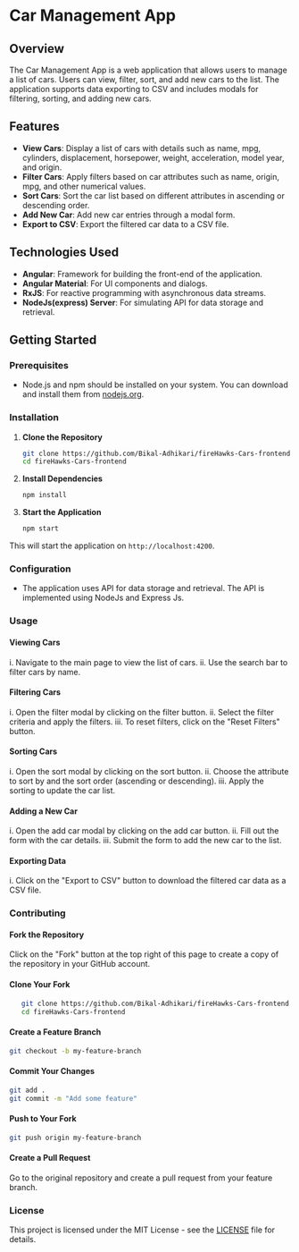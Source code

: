 # Car Management App

## Overview

The Car Management App is a web application that allows users to manage a list of cars. Users can view, filter, sort, and add new cars to the list. The application supports data exporting to CSV and includes modals for filtering, sorting, and adding new cars.

## Features

- **View Cars**: Display a list of cars with details such as name, mpg, cylinders, displacement, horsepower, weight, acceleration, model year, and origin.
- **Filter Cars**: Apply filters based on car attributes such as name, origin, mpg, and other numerical values.
- **Sort Cars**: Sort the car list based on different attributes in ascending or descending order.
- **Add New Car**: Add new car entries through a modal form.
- **Export to CSV**: Export the filtered car data to a CSV file.

## Technologies Used

- **Angular**: Framework for building the front-end of the application.
- **Angular Material**: For UI components and dialogs.
- **RxJS**: For reactive programming with asynchronous data streams.
- **NodeJs(express) Server**: For simulating API for data storage and retrieval.

## Getting Started

### Prerequisites

- Node.js and npm should be installed on your system. You can download and install them from [nodejs.org](https://nodejs.org/).

### Installation

1. **Clone the Repository**

   ```bash
   git clone https://github.com/Bikal-Adhikari/fireHawks-Cars-frontend.git
   cd fireHawks-Cars-frontend
   ```

2. **Install Dependencies**

   ```bash
   npm install
   ```

3. **Start the Application**

   ```bash
   npm start
   ```

This will start the application on `http://localhost:4200`.

### Configuration

- The application uses API for data storage and retrieval. The API is implemented using NodeJs and Express Js.

### Usage

#### Viewing Cars

i. Navigate to the main page to view the list of cars.
ii. Use the search bar to filter cars by name.

#### Filtering Cars

i. Open the filter modal by clicking on the filter button.
ii. Select the filter criteria and apply the filters.
iii. To reset filters, click on the "Reset Filters" button.

#### Sorting Cars

i. Open the sort modal by clicking on the sort button.
ii. Choose the attribute to sort by and the sort order (ascending or descending).
iii. Apply the sorting to update the car list.

#### Adding a New Car

i. Open the add car modal by clicking on the add car button.
ii. Fill out the form with the car details.
iii. Submit the form to add the new car to the list.

#### Exporting Data

i. Click on the "Export to CSV" button to download the filtered car data as a CSV file.

### Contributing

#### Fork the Repository

Click on the "Fork" button at the top right of this page to create a copy of the repository in your GitHub account.

#### Clone Your Fork

```bash
   git clone https://github.com/Bikal-Adhikari/fireHawks-Cars-frontend.git
   cd fireHawks-Cars-frontend
```

#### Create a Feature Branch

```bash
git checkout -b my-feature-branch
```

#### Commit Your Changes

```bash
git add .
git commit -m "Add some feature"
```

#### Push to Your Fork

```bash
git push origin my-feature-branch
```

#### Create a Pull Request

Go to the original repository and create a pull request from your feature branch.

### License

This project is licensed under the MIT License - see the [LICENSE](LICENSE) file for details.
